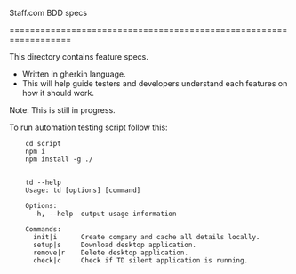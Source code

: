 Staff.com BDD specs

==================================================================

This directory contains feature specs.

- Written in gherkin language. 
- This will help guide testers and developers understand each features on how it should work.


Note: This is still in progress.

To run automation testing script follow this:

        cd script 
        npm i
        npm install -g ./
        
        
        td --help
        Usage: td [options] [command]
        
        Options:
          -h, --help  output usage information
        
        Commands:
          init|i      Create company and cache all details locally.
          setup|s     Download desktop application.
          remove|r    Delete desktop application.
          check|c     Check if TD silent application is running.
        

